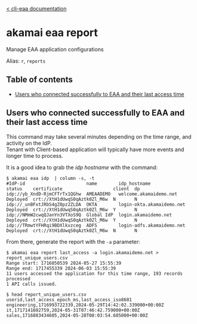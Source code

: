 [< cli-eaa documentation](../../README.md)

# akamai eaa report<!-- omit in toc -->

Manage EAA application configurations

Alias: `r`, `reports`

## Table of contents<!-- omit in toc -->

- [Users who connected successfully to EAA and their last access time](#users-who-connected-successfully-to-eaa-and-their-last-access-time)


## Users who connected successfully to EAA and their last access time

This command may take several minutes depending on the time range, and activity on the IdP.  
Tenant with Client-based application will typically have more events and longer time to process.

It is a good idea to grab the *idp hostname* with the command:

```
$ akamai eaa idp  | column -s, -t          
#IdP-id                       name        idp_hostname               status    certificate                   client  dp
idp://yb_XndD-RjmCFTrTx1QGhw  AMEAADEMO   welcome.akamaidemo.net     Deployed  crt://XtH1dUwqS0qAztk0Zl_M6w  N       N
idp://_unBFxtJRbS4gZ8pz2ZLDA  OKTA        login-okta.akamaidemo.net  Deployed  crt://XtH1dUwqS0qAztk0Zl_M6w  Y       N
idp://NMmW2cwqQJanYn3VTXoS9Q  Global IdP  login.akamaidemo.net       Deployed  crt://XtH1dUwqS0qAztk0Zl_M6w  Y       N
idp://TRmwtYFHRqi9BDXlkvzceg  ADFS        login-adfs.akamaidemo.net  Deployed  crt://XtH1dUwqS0qAztk0Zl_M6w  N       N
```

From there, generate the report with the `-a` parameter:

```
$ akamai eaa report last_access -a login.akamaidemo.net > report_unique_users.csv
Range start: 1716850539 2024-05-27 15:55:39
Range end: 1717455339 2024-06-03 15:55:39
11 users accessed the application for this time range, 193 records processed
1 API calls issued.

$ head report_unique_users.csv
userid,last_access_epoch_ms,last_access_iso8601
engineering,1716993722339,2024-05-29T14:42:02.339000+00:00Z
it,1717141602759,2024-05-31T07:46:42.759000+00:00Z
sales,1716883434605,2024-05-28T08:03:54.605000+00:00Z
```